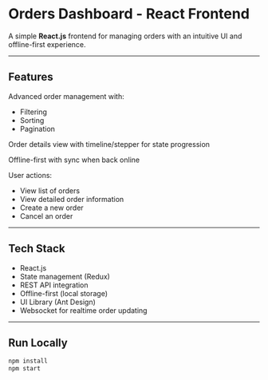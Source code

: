 
# Orders Dashboard - React Frontend

A simple **React.js** frontend for managing orders with an intuitive UI and offline-first experience.

---

## **Features**

Advanced order management with:  
- Filtering  
- Sorting  
- Pagination  

Order details view with timeline/stepper for state progression  

Offline-first with sync when back online  

User actions:  
- View list of orders  
- View detailed order information  
- Create a new order  
- Cancel an order  

---

## **Tech Stack**  
- React.js 
- State management (Redux)  
- REST API integration  
- Offline-first (local storage)  
- UI Library (Ant Design)
- Websocket for realtime order updating 

---

##  **Run Locally**  
```bash
npm install  
npm start  
```
